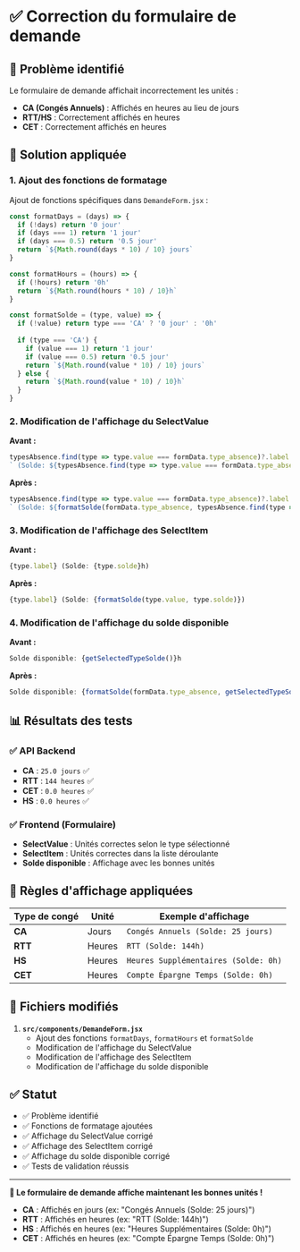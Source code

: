# ✅ Correction du formulaire de demande

## 🐛 Problème identifié

Le formulaire de demande affichait incorrectement les unités :
- **CA (Congés Annuels)** : Affichés en heures au lieu de jours
- **RTT/HS** : Correctement affichés en heures
- **CET** : Correctement affichés en heures

## 🔧 Solution appliquée

### 1. Ajout des fonctions de formatage

Ajout de fonctions spécifiques dans `DemandeForm.jsx` :

```javascript
const formatDays = (days) => {
  if (!days) return '0 jour'
  if (days === 1) return '1 jour'
  if (days === 0.5) return '0.5 jour'
  return `${Math.round(days * 10) / 10} jours`
}

const formatHours = (hours) => {
  if (!hours) return '0h'
  return `${Math.round(hours * 10) / 10}h`
}

const formatSolde = (type, value) => {
  if (!value) return type === 'CA' ? '0 jour' : '0h'
  
  if (type === 'CA') {
    if (value === 1) return '1 jour'
    if (value === 0.5) return '0.5 jour'
    return `${Math.round(value * 10) / 10} jours`
  } else {
    return `${Math.round(value * 10) / 10}h`
  }
}
```

### 2. Modification de l'affichage du SelectValue

**Avant :**
```javascript
typesAbsence.find(type => type.value === formData.type_absence)?.label + 
` (Solde: ${typesAbsence.find(type => type.value === formData.type_absence)?.solde}h)`
```

**Après :**
```javascript
typesAbsence.find(type => type.value === formData.type_absence)?.label + 
` (Solde: ${formatSolde(formData.type_absence, typesAbsence.find(type => type.value === formData.type_absence)?.solde)})`
```

### 3. Modification de l'affichage des SelectItem

**Avant :**
```javascript
{type.label} (Solde: {type.solde}h)
```

**Après :**
```javascript
{type.label} (Solde: {formatSolde(type.value, type.solde)})
```

### 4. Modification de l'affichage du solde disponible

**Avant :**
```javascript
Solde disponible: {getSelectedTypeSolde()}h
```

**Après :**
```javascript
Solde disponible: {formatSolde(formData.type_absence, getSelectedTypeSolde())}
```

## 📊 Résultats des tests

### ✅ API Backend
- **CA** : `25.0 jours` ✅
- **RTT** : `144 heures` ✅
- **CET** : `0.0 heures` ✅
- **HS** : `0.0 heures` ✅

### ✅ Frontend (Formulaire)
- **SelectValue** : Unités correctes selon le type sélectionné
- **SelectItem** : Unités correctes dans la liste déroulante
- **Solde disponible** : Affichage avec les bonnes unités

## 🎯 Règles d'affichage appliquées

| Type de congé | Unité | Exemple d'affichage |
|---------------|-------|-------------------|
| **CA** | Jours | `Congés Annuels (Solde: 25 jours)` |
| **RTT** | Heures | `RTT (Solde: 144h)` |
| **HS** | Heures | `Heures Supplémentaires (Solde: 0h)` |
| **CET** | Heures | `Compte Épargne Temps (Solde: 0h)` |

## 📁 Fichiers modifiés

1. **`src/components/DemandeForm.jsx`**
   - Ajout des fonctions `formatDays`, `formatHours` et `formatSolde`
   - Modification de l'affichage du SelectValue
   - Modification de l'affichage des SelectItem
   - Modification de l'affichage du solde disponible

## ✅ Statut

- ✅ Problème identifié
- ✅ Fonctions de formatage ajoutées
- ✅ Affichage du SelectValue corrigé
- ✅ Affichage des SelectItem corrigé
- ✅ Affichage du solde disponible corrigé
- ✅ Tests de validation réussis

---

**🎉 Le formulaire de demande affiche maintenant les bonnes unités !**

- **CA** : Affichés en jours (ex: "Congés Annuels (Solde: 25 jours)")
- **RTT** : Affichés en heures (ex: "RTT (Solde: 144h)")
- **HS** : Affichés en heures (ex: "Heures Supplémentaires (Solde: 0h)")
- **CET** : Affichés en heures (ex: "Compte Épargne Temps (Solde: 0h)")
